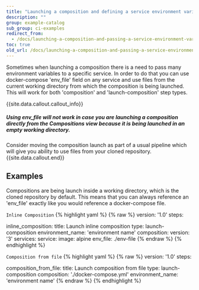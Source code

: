 ```yaml
---
title: "Launching a composition and defining a service environment variable using a file"
description: ""
group: example-catalog
sub_group: ci-examples
redirect_from:
  - /docs/launching-a-composition-and-passing-a-service-environment-variable-using-a-file/
toc: true
old_url: /docs/launching-a-composition-and-passing-a-service-environment-variable-using-a-file
---
```

Sometimes when launching a composition there is a need to pass many environment variables to a specific service.
In order to do that you can use docker-compose 'env_file' field on any service and use files from the current working directory from which the composition is being launched.
This will work for both 'composition' and 'launch-composition' step types.

{{site.data.callout.callout_info}}
##### Using env_file will not work in case you are launching a composition directly from the Compositions view because it is being launched in an empty working directory.

Consider moving the composition launch as part of a usual pipeline which will give you ability to use files from your cloned repository. 
{{site.data.callout.end}}

## Examples
Compositions are being launch inside a working directory, which is the cloned repository by default.
This means that you can always reference an 'env_file' exactly like you would reference a docker-compose file.

  `Inline Composition`
{% highlight yaml %}
{% raw %}
version: '1.0'
steps:

  inline_composition:
    title: Launch inline composition
    type: launch-composition
    environment_name: 'environment name'
    composition: 
      version: '3'
      services:
        service:
          image: alpine
          env_file: ./env-file
{% endraw %}
{% endhighlight %}


  `Composition from file`
{% highlight yaml %}
{% raw %}
version: '1.0'
steps:

  composition_from_file:
    title: Launch composition from file
    type: launch-composition
    composition: './docker-compose.yml'
    environment_name: 'environment name'
{% endraw %}
{% endhighlight %}
